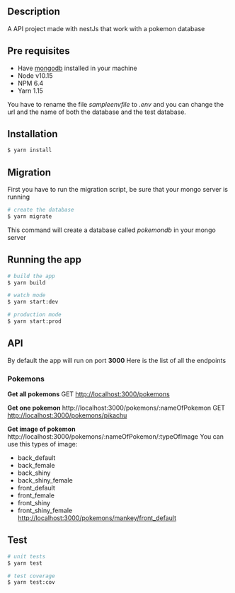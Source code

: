 ## Description

A API project made with nestJs that work with a pokemon database

## Pre requisites

* Have [mongodb](https://www.mongodb.com/) installed in your machine
* Node v10.15
* NPM 6.4
* Yarn 1.15

You have to rename the file *sampleenvfile* to *.env* and you can change the url and the name of both the database and the test database.

## Installation

```bash
$ yarn install
```

## Migration

First you have to run the migration script, be sure that your mongo server is running

```bash
# create the database
$ yarn migrate
```

This command will create a database called *pokemondb* in your mongo server

## Running the app
```bash
# build the app
$ yarn build

# watch mode
$ yarn start:dev

# production mode
$ yarn start:prod
```

## API

By default the app will run on port **3000** Here is the list of all the endpoints

### Pokemons

**Get all pokemons**
GET [http://localhost:3000/pokemons](http://localhost:3000/pokemons)

**Get one pokemon**
http://localhost:3000/pokemons/:nameOfPokemon
GET [http://localhost:3000/pokemons/pikachu](http://localhost:3000/pokemons/pikachu)

**Get image of pokemon**
http://localhost:3000/pokemons/:nameOfPokemon/:typeOfImage
You can use this types of image:
* back_default
* back_female
* back_shiny
* back_shiny_female
* front_default
* front_female
* front_shiny
* front_shiny_female
[http://localhost:3000/pokemons/mankey/front_default](http://localhost:3000/pokemons/mankey/front_default)

## Test

```bash
# unit tests
$ yarn test

# test coverage
$ yarn test:cov
```
